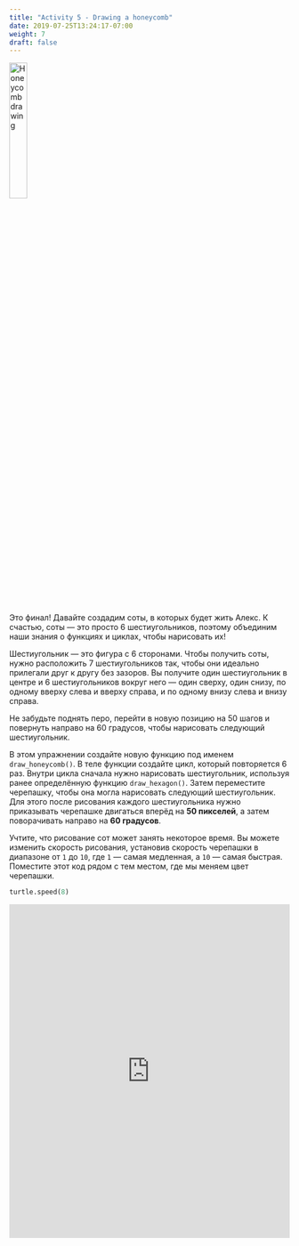 ```yaml
---
title: "Activity 5 - Drawing a honeycomb"
date: 2019-07-25T13:24:17-07:00
weight: 7
draft: false
---
```


<img src="../media/bee_honeycomb.png" alt="Honeycomb drawing" width="25%" />

Это финал! Давайте создадим соты, в которых будет жить Алекс. К счастью, соты — это просто 6 шестиугольников, поэтому объединим наши знания о функциях и циклах, чтобы нарисовать их!

Шестиугольник — это фигура с 6 сторонами. Чтобы получить соты, нужно расположить 7 шестиугольников так, чтобы они идеально прилегали друг к другу без зазоров. Вы получите один шестиугольник в центре и 6 шестиугольников вокруг него — один сверху, один снизу, по одному вверху слева и вверху справа, и по одному внизу слева и внизу справа.

Не забудьте поднять перо, перейти в новую позицию на 50 шагов и повернуть направо на 60 градусов, чтобы нарисовать следующий шестиугольник.

В этом упражнении создайте новую функцию под именем `draw_honeycomb()`. В теле функции создайте цикл, который повторяется 6 раз. Внутри цикла сначала нужно нарисовать шестиугольник, используя ранее определённую функцию `draw_hexagon()`. Затем переместите черепашку, чтобы она могла нарисовать следующий шестиугольник. Для этого после рисования каждого шестиугольника нужно приказывать черепашке двигаться вперёд на **50 пикселей**, а затем поворачивать направо на **60 градусов**.

Учтите, что рисование сот может занять некоторое время. Вы можете изменить скорость рисования, установив скорость черепашки в диапазоне от `1` до `10`, где `1` — самая медленная, а `10` — самая быстрая. Поместите этот код рядом с тем местом, где мы меняем цвет черепашки.

``` python
turtle.speed(8)
```

<iframe src="https://trinket.io/embed/python/d83811c24a" width="100%" height="600" frameborder="0" marginwidth="0" marginheight="0" allowfullscreen></iframe>